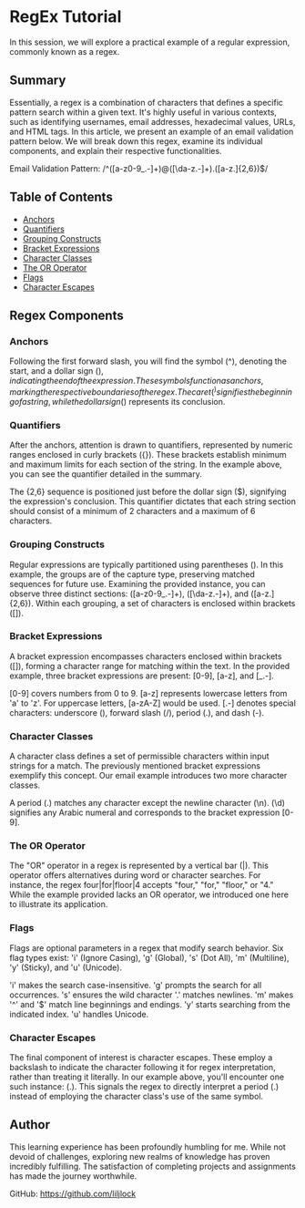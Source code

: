 # RegEx Tutorial

In this session, we will explore a practical example of a regular expression, commonly known as a regex.

## Summary

Essentially, a regex is a combination of characters that defines a specific pattern search within a given text. It's highly useful in various contexts, such as identifying usernames, email addresses, hexadecimal values, URLs, and HTML tags. In this article, we present an example of an email validation pattern below. We will break down this regex, examine its individual components, and explain their respective functionalities.

Email Validation Pattern: /^([a-z0-9_.-]+)@([\da-z.-]+).([a-z.]{2,6})$/

## Table of Contents

- [Anchors](#anchors)
- [Quantifiers](#quantifiers)
- [Grouping Constructs](#grouping-constructs)
- [Bracket Expressions](#bracket-expressions)
- [Character Classes](#character-classes)
- [The OR Operator](#the-or-operator)
- [Flags](#flags)
- [Character Escapes](#character-escapes)

## Regex Components

### Anchors

Following the first forward slash, you will find the symbol (^), denoting the start, and a dollar sign ($), indicating the end of the expression. These symbols function as anchors, marking the respective boundaries of the regex. The caret (^) signifies the beginning of a string, while the dollar sign ($) represents its conclusion.

### Quantifiers

After the anchors, attention is drawn to quantifiers, represented by numeric ranges enclosed in curly brackets ({}). These brackets establish minimum and maximum limits for each section of the string. In the example above, you can see the quantifier detailed in the summary.

The {2,6} sequence is positioned just before the dollar sign ($), signifying the expression's conclusion. This quantifier dictates that each string section should consist of a minimum of 2 characters and a maximum of 6 characters.

### Grouping Constructs

Regular expressions are typically partitioned using parentheses (). In this example, the groups are of the capture type, preserving matched sequences for future use. Examining the provided instance, you can observe three distinct sections: ([a-z0-9_.-]+), ([\da-z.-]+), and ([a-z.]{2,6}). Within each grouping, a set of characters is enclosed within brackets ([]).

### Bracket Expressions

A bracket expression encompasses characters enclosed within brackets ([]), forming a character range for matching within the text. In the provided example, three bracket expressions are present: [0-9], [a-z], and [_.-].

[0-9] covers numbers from 0 to 9.
[a-z] represents lowercase letters from 'a' to 'z'. For uppercase letters, [a-zA-Z] would be used.
[.-] denotes special characters: underscore (), forward slash (/), period (.), and dash (-).

### Character Classes

A character class defines a set of permissible characters within input strings for a match. The previously mentioned bracket expressions exemplify this concept. Our email example introduces two more character classes.

A period (.) matches any character except the newline character (\n).
(\d) signifies any Arabic numeral and corresponds to the bracket expression [0-9].

### The OR Operator

The "OR" operator in a regex is represented by a vertical bar (|). This operator offers alternatives during word or character searches. For instance, the regex four|for|floor|4 accepts "four," "for," "floor," or "4." While the example provided lacks an OR operator, we introduced one here to illustrate its application.

### Flags

Flags are optional parameters in a regex that modify search behavior. Six flag types exist: 'i' (Ignore Casing), 'g' (Global), 's' (Dot All), 'm' (Multiline), 'y' (Sticky), and 'u' (Unicode).

'i' makes the search case-insensitive.
'g' prompts the search for all occurrences.
's' ensures the wild character '.' matches newlines.
'm' makes '^' and '$' match line beginnings and endings.
'y' starts searching from the indicated index.
'u' handles Unicode.

### Character Escapes

The final component of interest is character escapes. These employ a backslash to indicate the character following it for regex interpretation, rather than treating it literally. In our example above, you'll encounter one such instance: (.). This signals the regex to directly interpret a period (.) instead of employing the character class's use of the same symbol.

## Author

This learning experience has been profoundly humbling for me. While not devoid of challenges, exploring new realms of knowledge has proven incredibly fulfilling. The satisfaction of completing projects and assignments has made the journey worthwhile.

GitHub: https://github.com/liljlock
